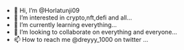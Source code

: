 - 👋 Hi, I’m @Horlatunji09
- 👀 I’m interested in crypto,nft,defi and all...
- 🌱 I’m currently learning everything...
- 💞️ I’m looking to collaborate on everything and everyone...
- 📫 How to reach me @dreyyy_1000 on twitter ...

<!---
Horlatunji09/Horlatunji09 is a ✨ special ✨ repository because its `README.md` (this file) appears on your GitHub profile.
You can click the Preview link to take a look at your changes.
--->

